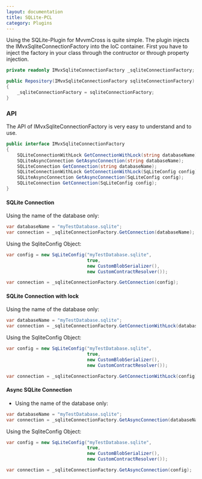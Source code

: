 ```yaml
---
layout: documentation
title: SQLite-PCL
category: Plugins
---
```

Using the SQLite-Plugin for MvvmCross is quite simple. The plugin injects the IMvxSqliteConnectionFactory into the IoC container. First you have to inject the factory in your class through the contructor or through property injection.

```c#
private readonly IMvxSqliteConnectionFactory _sqliteConnectionFactory;

public Repository(IMvxSqliteConnectionFactory sqliteConnectionFactory)
{
    _sqliteConnectionFactory = sqliteConnectionFactory;
}
```

### API

The API of IMvxSqliteConnectionFactory is very easy to understand and to use.

```c#
public interface IMvxSqliteConnectionFactory
{
    SQLiteConnectionWithLock GetConnectionWithLock(string databaseName);
    SQLiteAsyncConnection GetAsyncConnection(string databaseName);
    SQLiteConnection GetConnection(string databaseName);
    SQLiteConnectionWithLock GetConnectionWithLock(SqLiteConfig config);
    SQLiteAsyncConnection GetAsyncConnection(SqLiteConfig config);
    SQLiteConnection GetConnection(SqLiteConfig config);
}
```

#### SQLite Connection

Using the name of the database only:

```c#
var databaseName = "myTestDatabase.sqlite";
var connection = _sqliteConnectionFactory.GetConnection(databaseName);
```

Using the SqliteConfig Object:

```c#
var config = new SqLiteConfig("myTestDatabase.sqlite",
                              true,
                              new CustomBlobSerializer(),
                              new CustomContractResolver());

var connection = _sqliteConnectionFactory.GetConnection(config);
```

#### SQLite Connection with lock

Using the name of the database only:

```c#
var databaseName = "myTestDatabase.sqlite";
var connection = _sqliteConnectionFactory.GetConnectionWithLock(databaseName);
```

Using the SqliteConfig Object:

```c#
var config = new SqLiteConfig("myTestDatabase.sqlite",
                              true,
                              new CustomBlobSerializer(),
                              new CustomContractResolver());

var connection = _sqliteConnectionFactory.GetConnectionWithLock(config);
```

#### Async SQLite Connection

* Using the name of the database only:

```c#
var databaseName = "myTestDatabase.sqlite";
var connection = _sqliteConnectionFactory.GetAsyncConnection(databaseName);
```

Using the SqliteConfig Object:

```c#
var config = new SqLiteConfig("myTestDatabase.sqlite",
                              true,
                              new CustomBlobSerializer(),
                              new CustomContractResolver());

var connection = _sqliteConnectionFactory.GetAsyncConnection(config);
```

